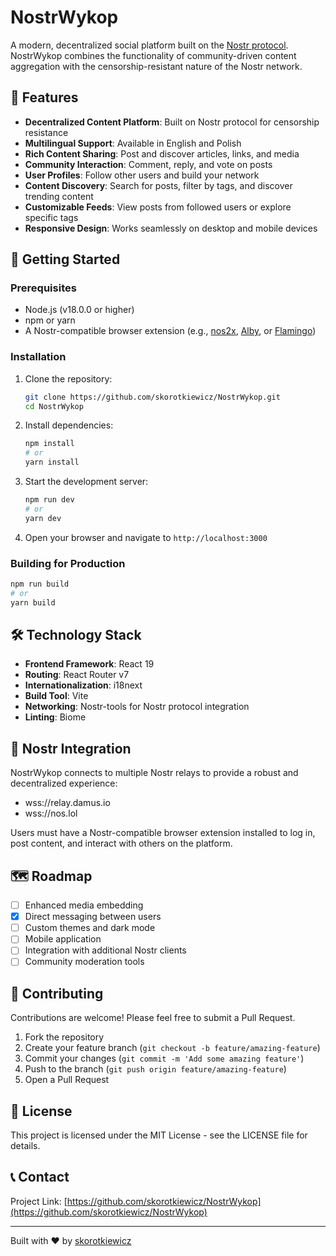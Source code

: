 # NostrWykop

A modern, decentralized social platform built on the [Nostr protocol](https://nostr.com/). NostrWykop combines the functionality of community-driven content aggregation with the censorship-resistant nature of the Nostr network.

## 🌟 Features

- **Decentralized Content Platform**: Built on Nostr protocol for censorship resistance
- **Multilingual Support**: Available in English and Polish
- **Rich Content Sharing**: Post and discover articles, links, and media
- **Community Interaction**: Comment, reply, and vote on posts
- **User Profiles**: Follow other users and build your network
- **Content Discovery**: Search for posts, filter by tags, and discover trending content
- **Customizable Feeds**: View posts from followed users or explore specific tags
- **Responsive Design**: Works seamlessly on desktop and mobile devices

## 🚀 Getting Started

### Prerequisites

- Node.js (v18.0.0 or higher)
- npm or yarn
- A Nostr-compatible browser extension (e.g., [nos2x](https://github.com/fiatjaf/nos2x), [Alby](https://getalby.com/), or [Flamingo](https://www.getflamingo.org/))

### Installation

1. Clone the repository:
   ```bash
   git clone https://github.com/skorotkiewicz/NostrWykop.git
   cd NostrWykop
   ```

2. Install dependencies:
   ```bash
   npm install
   # or
   yarn install
   ```

3. Start the development server:
   ```bash
   npm run dev
   # or
   yarn dev
   ```

4. Open your browser and navigate to `http://localhost:3000`

### Building for Production

```bash
npm run build
# or
yarn build
```

## 🛠️ Technology Stack

- **Frontend Framework**: React 19
- **Routing**: React Router v7
- **Internationalization**: i18next
- **Build Tool**: Vite
- **Networking**: Nostr-tools for Nostr protocol integration
- **Linting**: Biome

## 🔌 Nostr Integration

NostrWykop connects to multiple Nostr relays to provide a robust and decentralized experience:

- wss://relay.damus.io
- wss://nos.lol

Users must have a Nostr-compatible browser extension installed to log in, post content, and interact with others on the platform.

## 🗺️ Roadmap

- [ ] Enhanced media embedding
- [x] Direct messaging between users
- [ ] Custom themes and dark mode
- [ ] Mobile application
- [ ] Integration with additional Nostr clients
- [ ] Community moderation tools

## 🤝 Contributing

Contributions are welcome! Please feel free to submit a Pull Request.

1. Fork the repository
2. Create your feature branch (`git checkout -b feature/amazing-feature`)
3. Commit your changes (`git commit -m 'Add some amazing feature'`)
4. Push to the branch (`git push origin feature/amazing-feature`)
5. Open a Pull Request

## 📝 License

This project is licensed under the MIT License - see the LICENSE file for details.

## 📞 Contact

Project Link: [https://github.com/skorotkiewicz/NostrWykop](https://github.com/skorotkiewicz/NostrWykop)

---

Built with ❤️ by [skorotkiewicz](https://github.com/skorotkiewicz)